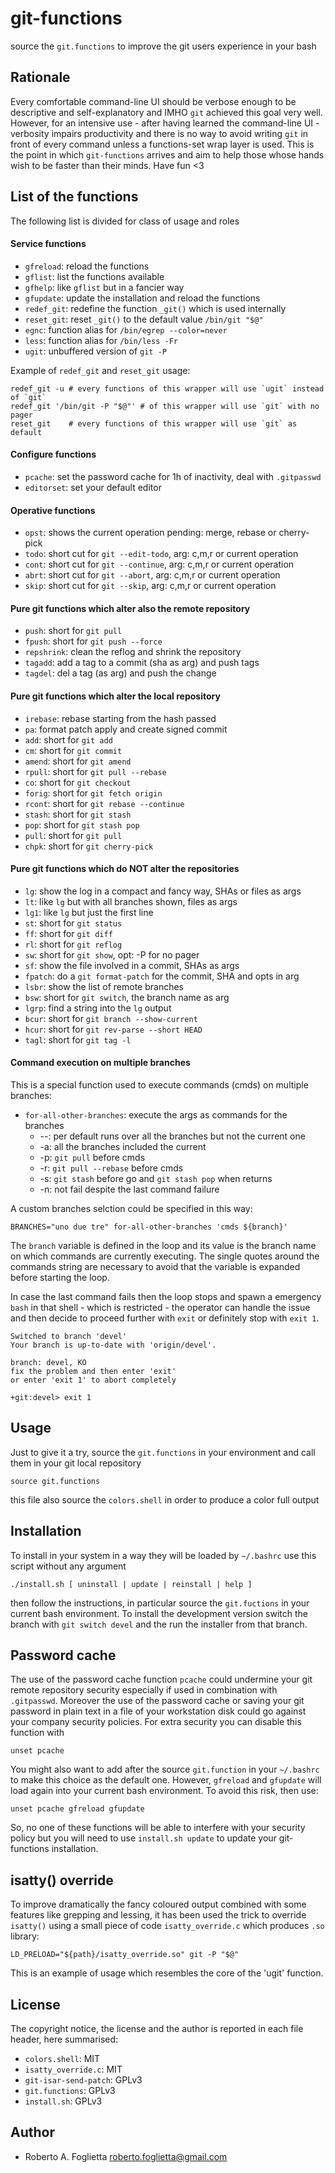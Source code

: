 # git-functions

source the `git.functions` to improve the git users experience in your bash


Rationale
---------

Every comfortable command-line UI should be verbose enough to be descriptive
and self-explanatory and IMHO `git` achieved this goal very well. However, for
an intensive use - after having learned the command-line UI - verbosity impairs
productivity and there is no way to avoid writing `git` in front of every 
command unless a functions-set wrap layer is used. This is the point in which
`git-functions` arrives and aim to help those whose hands wish to be faster
than their minds. Have fun <3


List of the functions
---------------------

The following list is divided for class of usage and roles

#### Service functions

* `gfreload`: reload the functions
* `gflist`: list the functions available
* `gfhelp`: like `gflist` but in a fancier way
* `gfupdate`: update the installation and reload the functions
* `redef_git`: redefine the function `_git()` which is used internally
* `reset_git`: reset `_git()` to the default value `/bin/git "$@"`
* `egnc`: function alias for `/bin/egrep --color=never`
* `less`: function alias for `/bin/less -Fr`
* `ugit`: unbuffered version of `git -P`

Example of `redef_git` and `reset_git` usage:

    redef_git -u # every functions of this wrapper will use `ugit` instead of `git`
    redef_git '/bin/git -P "$@"' # of this wrapper will use `git` with no pager
    reset_git    # every functions of this wrapper will use `git` as default

#### Configure functions

* `pcache`: set the password cache for 1h of inactivity, deal with `.gitpasswd`
* `editorset`: set your default editor

#### Operative functions

* `opst`: shows the current operation pending: merge, rebase or cherry-pick
* `todo`: short cut for `git --edit-todo`, arg: c,m,r or current operation
* `cont`: short cut for `git --continue`, arg: c,m,r or current operation
* `abrt`: short cut for `git --abort`, arg: c,m,r or current operation
* `skip`: short cut for `git --skip`, arg: c,m,r or current operation

#### Pure git functions which alter also the remote repository

* `push`: short for `git pull`
* `fpush`: short for `git push --force`
* `repshrink`: clean the reflog and shrink the repository
* `tagadd`: add a tag to a commit (sha as arg) and push tags
* `tagdel`: del a tag (as arg) and push the change

#### Pure git functions which alter the local repository

* `irebase`: rebase starting from the hash passed
* `pa`: format patch apply and create signed commit
* `add`: short for `git add`
* `cm`: short for `git commit`
* `amend`: short for `git amend`
* `rpull`: short for `git pull --rebase`
* `co`: short for `git checkout`
* `forig`: short for `git fetch origin`
* `rcont`: short for `git rebase --continue`
* `stash`: short for `git stash`
* `pop`: short for `git stash pop`
* `pull`: short for `git pull`
* `chpk`: short for `git cherry-pick`

#### Pure git functions which do NOT alter the repositories
 
* `lg`: show the log in a compact and fancy way, SHAs or files as args
* `lt`: like `lg` but with all branches shown, files as args
* `lg1`: like `lg` but just the first line
* `st`: short for `git status`
* `ff`: short for `git diff`
* `rl`: short for `git reflog`
* `sw`: short for `git show`, opt: -P for no pager
* `sf`: show the file involved in a commit, SHAs as args
* `fpatch`: do a `git format-patch` for the commit, SHA and opts in arg
* `lsbr`: show the list of remote branches
* `bsw`: short for `git switch`, the branch name as arg
* `lgrp`: find a string into the `lg` output
* `bcur`: short for `git branch --show-current`
* `hcur`: short for `git rev-parse --short HEAD`
* `tagl`: short for `git tag -l`

#### Command execution on multiple branches

This is a special function used to execute commands (cmds) on multiple branches:

* `for-all-other-branches`: execute the args as commands for the branches
  * --: per default runs over all the branches but not the current one
  * -a: all the branches included the current
  * -p: `git pull` before cmds
  * -r: `git pull --rebase` before cmds
  * -s: `git stash` before go and `git stash pop` when returns
  * -n: not fail despite the last command failure

A custom branches selction could be specified in this way:

    BRANCHES="uno due tre" for-all-other-branches 'cmds ${branch}'

The `branch` variable is defined in the loop and its value is the branch name
on which commands are currently executing. The single quotes around the
commands string are necessary to avoid that the variable is expanded before
starting the loop.

In case the last command fails then the loop stops and spawn a emergency `bash`
in that shell - which is restricted - the operator can handle the issue and
then decide to proceed further with `exit` or definitely stop with `exit 1`.

    Switched to branch 'devel'
    Your branch is up-to-date with 'origin/devel'.

    branch: devel, KO
    fix the problem and then enter 'exit'
    or enter 'exit 1' to abort completely

    +git:devel> exit 1


Usage
-----

Just to give it a try, source the `git.functions` in your environment and call
them in your git local repository

    source git.functions

this file also source the `colors.shell` in order to produce a color full
output  


Installation
------------

To install in your system in a way they will be loaded by `~/.bashrc` use this
script without any argument

    ./install.sh [ uninstall | update | reinstall | help ]

then follow the instructions, in particular source the `git.fuctions` in your
current bash environment. To install the development version switch the branch
with `git switch devel` and the run the installer from that branch.


Password cache
--------------

The use of the password cache function `pcache` could undermine your git remote
repository security especially if used in combination with `.gitpasswd`.
Moreover the use of the password cache or saving your git password in plain
text in a file of your workstation disk could go against your company security
policies. For extra security you can disable this function with

    unset pcache

You might also want to add after the source `git.function` in your `~/.bashrc`
to make this choice as the default one. However, `gfreload` and `gfupdate` will
load again into your current bash environment. To avoid this risk, then use:

    unset pcache gfreload gfupdate

So, no one of these functions will be able to interfere with your security
policy but you will need to use `install.sh update` to update your
git-functions installation.


isatty() override
-----------------

To improve dramatically the fancy coloured output combined with some features
like grepping and lessing, it has been used the trick to override `isatty()`
using a small piece of code `isatty_override.c` which produces `.so` library:

    LD_PRELOAD="${path}/isatty_override.so" git -P "$@"

This is an example of usage which resembles the core of the 'ugit' function.


License
-------

The copyright notice, the license and the author is reported in each file
header, here summarised:

* `colors.shell`: MIT
* `isatty_override.c`: MIT
* `git-isar-send-patch`: GPLv3
* `git.functions`: GPLv3
* `install.sh`: GPLv3


Author
------

* Roberto A. Foglietta <roberto.foglietta@gmail.com>

